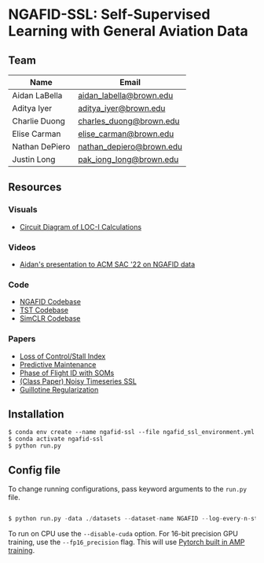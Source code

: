 # NGAFID-SSL: Self-Supervised Learning with General Aviation Data
## Team
| Name       | Email              |
|------------|--------------------|
| Aidan LaBella  | aidan_labella@brown.edu    |
| Aditya Iyer |  aditya_iyer@brown.edu  |
| Charlie Duong  | charles_duong@brown.edu   |
| Elise Carman  | elise_carman@brown.edu   |
| Nathan DePiero | nathan_depiero@brown.edu |
| Justin Long | pak_iong_long@brown.edu |

## Resources
### Visuals
* [Circuit Diagram of LOC-I Calculations](./LOCI_diagram.pdf)
### Videos
* [Aidan's presentation to ACM SAC '22 on NGAFID data](https://youtu.be/3aDtjYJpVZA)
### Code
* [NGAFID Codebase](https://github.com/travisdesell/ngafid2.0)
* [TST Codebase](https://github.com/gzerveas/mvts_transformer)
* [SimCLR Codebase](https://github.com/sthalles/SimCLR)
### Papers
* [Loss of Control/Stall Index](https://www.se.rit.edu/~travis/papers/2022_sac_ngafid.pdf)
* [Predictive Maintenance](https://arxiv.org/abs/2110.03757)
* [Phase of Flight ID with SOMs](https://www.se.rit.edu/~travis/papers/2024_IEEE_WCCI_ms_som.pdf)
* [(Class Paper) Noisy Timeseries SSL](https://arxiv.org/pdf/2112.10139)
* [Guillotine Regularization](https://arxiv.org/abs/2206.13378)

## Installation

```
$ conda env create --name ngafid-ssl --file ngafid_ssl_environment.yml
$ conda activate ngafid-ssl
$ python run.py
```

## Config file

To change running configurations, pass keyword arguments to the ```run.py``` file.

```python

$ python run.py -data ./datasets --dataset-name NGAFID --log-every-n-steps 100 --epochs 100 

```
To run on CPU use the ```--disable-cuda``` option.
For 16-bit precision GPU training, use the ```--fp16_precision``` flag. This will use [Pytorch built in AMP training](https://pytorch.org/docs/stable/notes/amp_examples.html).
